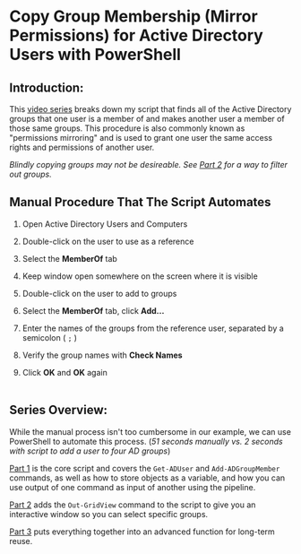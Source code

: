 # Copy Group Membership (Mirror Permissions) for Active Directory Users with PowerShell

## Introduction:
This [video series](https://www.youtube.com/playlist?list=PLnkgJzscsB-Dfm5DD-qQeuyEvvv4HNDa5) breaks down my script that finds all of the Active Directory groups that one user is a member of and makes another user a member of those same groups.
This procedure is also commonly known as "permissions mirroring" and is used to grant one user the same access rights and permissions of another user.

*Blindly copying groups may not be desireable. See [Part 2](./2-OutGridView/readme.md) for a way to filter out groups.* 

## Manual Procedure That The Script Automates

1. Open Active Directory Users and Computers
2. Double-click on the user to use as a reference
3. Select the **MemberOf** tab
4. Keep window open somewhere on the screen where it is visible

5. Double-click on the user to add to groups
6. Select the **MemberOf** tab, click **Add...**
7. Enter the names of the groups from the reference user, separated by a semicolon ( `;` )
8. Verify the group names with **Check Names**
9. Click **OK** and **OK** again
<br></br>

## Series Overview:
While the manual process isn't too cumbersome in our example, we can use PowerShell to automate this process.
(*51 seconds manually vs. 2 seconds with script to add a user to four AD groups*)

[Part 1](./1-Core/readme.md) is the core script and covers the `Get-ADUser` and `Add-ADGroupMember` commands, as well as how to store objects as a variable, and how you can use output of one command as input of another using the pipeline.

[Part 2](./2-OutGridView/readme.md) adds the `Out-GridView` command to the script to give you an interactive window so you can select specific groups.

[Part 3](./3-AdvancedFunction/readme.md) puts everything together into an advanced function for long-term reuse.
